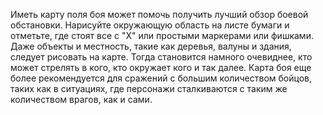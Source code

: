 Иметь карту поля боя может помочь получить лучший обзор боевой обстановки. Нарисуйте окружающую область на листе бумаги и отметьте, где стоят все с "X" или простыми маркерами или фишками. Даже объекты и местность, такие как деревья, валуны и здания, следует рисовать на карте. Тогда становится намного очевиднее, кто может стрелять в кого, кто окружает кого и так далее. Карта боя еще более рекомендуется для сражений с большим количеством бойцов, таких как в ситуациях, где персонажи сталкиваются с таким же количеством врагов, как и сами.